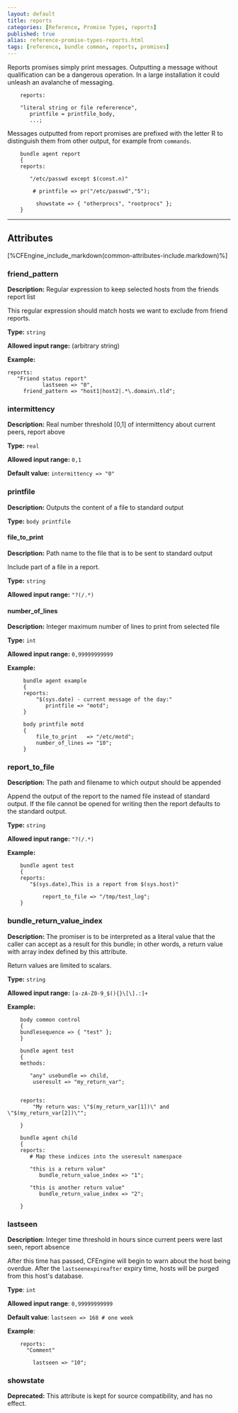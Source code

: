 ```yaml
---
layout: default
title: reports
categories: [Reference, Promise Types, reports]
published: true
alias: reference-promise-types-reports.html
tags: [reference, bundle common, reports, promises]
---
```


Reports promises simply print messages. Outputting a message without qualification can be a dangerous operation. In a large installation
it could unleash an avalanche of messaging.

```cf3
    reports:

    "literal string or file refererence",
       printfile = printfile_body,
       ...;
```

Messages outputted from report promises are prefixed with the letter R to distinguish them from other output, for example from `commands`.


```cf3
    bundle agent report
    {
    reports:

       "/etc/passwd except $(const.n)"

        # printfile => pr("/etc/passwd","5");

         showstate => { "otherprocs", "rootprocs" };
    }
```

****

## Attributes

[%CFEngine_include_markdown(common-attributes-include.markdown)%]

### friend_pattern

**Description:** Regular expression to keep selected hosts from the friends
report list

This regular expression should match hosts we want to exclude from
friend reports.

**Type:** `string`

**Allowed input range:** (arbitrary string)

**Example:**

```cf3
reports:
   "Friend status report"
           lastseen => "0",
     friend_pattern => "host1|host2|.*\.domain\.tld";
```

### intermittency

**Description:** Real number threshold [0,1] of intermittency about current
peers, report above

**Type:** `real`

**Allowed input range:** `0,1`

**Default value:** `intermittency => "0"`


### printfile

**Description:** Outputs the content of a file to standard output

**Type:** `body printfile`

#### file_to_print

**Description:** Path name to the file that is to be sent to standard
output

Include part of a file in a report.

**Type:** `string`

**Allowed input range:** `"?(/.*)`

#### number_of_lines

**Description:** Integer maximum number of lines to print from selected
file

**Type:** `int`

**Allowed input range:** `0,99999999999`

**Example:**  

```cf3
     bundle agent example
     {
     reports:
         "$(sys.date) - current message of the day:"
            printfile => "motd";
     }

     body printfile motd
     {
         file_to_print   => "/etc/motd";
         number_of_lines => "10";
     }
```


### report_to_file

**Description:** The path and filename to which output should be appended

Append the output of the report to the named file instead of standard output. 
If the file cannot be opened for writing then the report defaults to the 
standard output.

**Type:** `string`

**Allowed input range:** `"?(/.*)`

**Example:**  

```cf3
    bundle agent test
    {
    reports:
       "$(sys.date),This is a report from $(sys.host)"

           report_to_file => "/tmp/test_log";
    }
```

### bundle_return_value_index

**Description:** The promiser is to be interpreted as a literal value that
the caller can accept as a result for this bundle; in other words, a
return value with array index defined by this attribute.

Return values are limited to scalars.

**Type:** `string`

**Allowed input range:** `[a-zA-Z0-9_$(){}\[\].:]+`

**Example:**  

```cf3
    body common control
    {
    bundlesequence => { "test" };
    }

    bundle agent test
    {
    methods:

       "any" usebundle => child,
        useresult => "my_return_var";


    reports:
        "My return was: \"$(my_return_var[1])\" and \"$(my_return_var[2])\""; 
    
    }

    bundle agent child
    {
    reports:
       # Map these indices into the useresult namespace

       "this is a return value"  
          bundle_return_value_index => "1";

       "this is another return value"  
          bundle_return_value_index => "2";

    }
```


### lastseen

**Description**: Integer time threshold in hours since current peers were
last seen, report absence

After this time has passed, CFEngine will begin to warn about the host
being overdue. After the `lastseenexpireafter` expiry time, hosts will be
purged from this host's database.

**Type**: `int`

**Allowed input range**: `0,99999999999`

**Default value**: `lastseen => 168 # one week`

**Example**:

```cf3
    reports:
      "Comment"

        lastseen => "10";
```

### showstate

**Deprecated:** This attribute is kept for source compatibility,
and has no effect.
